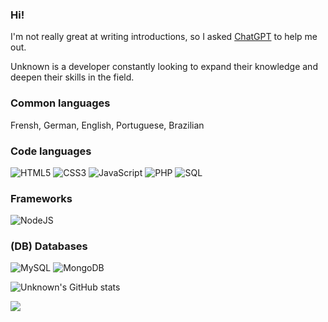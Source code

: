 ### Hi!

I'm not really great at writing introductions, so I asked [ChatGPT](https://openai.com/blog/chatgpt/) to help me out.

Unknown is a developer constantly looking to expand their knowledge and deepen their skills in the field.

### Common languages 

Frensh, German, English, Portuguese, Brazilian

### Code languages
    
![HTML5](https://img.shields.io/badge/HTML5%20-%23E34F26.svg?style=for-the-badge&logo=html5&logoColor=white)
![CSS3](https://img.shields.io/badge/CSS%20-%231572B6.svg?style=for-the-badge&logo=css3&logoColor=white)
![JavaScript](https://img.shields.io/badge/JavaScript%20-%23F7DF1E.svg?style=for-the-badge&logo=javascript&logoColor=black)
![PHP](https://img.shields.io/badge/php-%23777BB4.svg?style=for-the-badge&logo=php&logoColor=white)
![SQL](https://img.shields.io/badge/sql-%2307405e.svg?style=for-the-badge&logo=postgresql&logoColor=white)

### Frameworks

![NodeJS](https://img.shields.io/badge/node.js-6DA55F?style=for-the-badge&logo=node.js&logoColor=white)

### (DB) Databases

![MySQL](https://img.shields.io/badge/mysql-%2300f.svg?style=for-the-badge&logo=mysql&logoColor=white)
![MongoDB](https://img.shields.io/badge/MongoDB-%234ea94b.svg?style=for-the-badge&logo=mongodb&logoColor=white)

![Unknown's GitHub stats](https://github-readme-stats.vercel.app/api?username=Ruwin-dsc&show_icons=true)

[![](https://visitcount.itsvg.in/api?id=sayonaratv&icon=2&color=12)](https://visitcount.itsvg.in)


